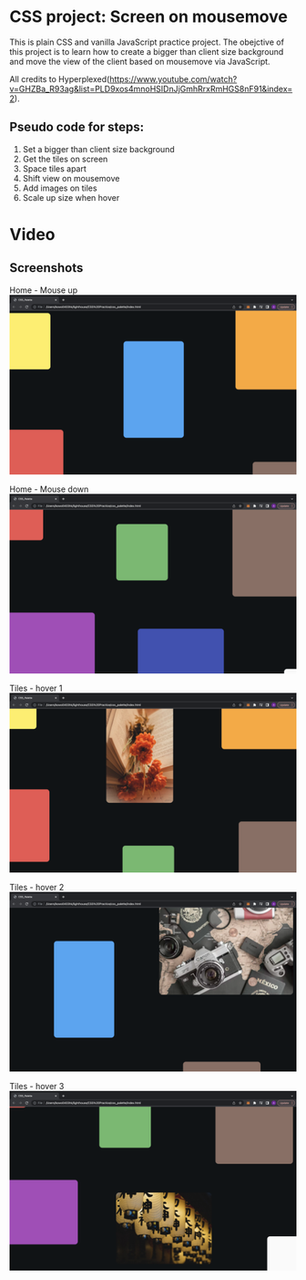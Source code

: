 # CSS project: Screen on mousemove

This is plain CSS and vanilla JavaScript practice project. The obejctive of this project is to learn how to create a bigger than client size background and move the view of the client based on mousemove via JavaScript.

All credits to Hyperplexed(https://www.youtube.com/watch?v=GHZBa_R93ag&list=PLD9xos4mnoHSIDnJjGmhRrxRmHGS8nF91&index=2).

## Pseudo code for steps:

1. Set a bigger than client size background
2. Get the tiles on screen
3. Space tiles apart
4. Shift view on mousemove
5. Add images on tiles
6. Scale up size when hover

# Video

## Screenshots

Home - Mouse up
![Home - Mouse up](https://github.com/kowo0403hk/css_palette/blob/master/docs/Home%20-%20Mouseup.png?raw=true)

Home - Mouse down
![Home - Mouse down](https://github.com/kowo0403hk/css_palette/blob/master/docs/Home%20-%20Mousedown.png?raw=true)

Tiles - hover 1
![Tiles - hover 1](https://github.com/kowo0403hk/css_palette/blob/master/docs/Tiles%20-%20Hover%201.png?raw=true)

Tiles - hover 2
![Tiles - hover 2](https://github.com/kowo0403hk/css_palette/blob/master/docs/Tiles%20-%20Hover%202.png?raw=true)

Tiles - hover 3
![Tiles - hover 3](https://github.com/kowo0403hk/css_palette/blob/master/docs/Tiles%20-%20Hover%203.png?raw=true)
